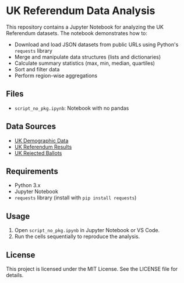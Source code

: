 # UK Referendum Data Analysis

This repository contains a Jupyter Notebook for analyzing the UK Referendum datasets. The notebook demonstrates how to:

- Download and load JSON datasets from public URLs using Python's `requests` library
- Merge and manipulate data structures (lists and dictionaries)
- Calculate summary statistics (max, min, median, quartiles)
- Sort and filter data
- Perform region-wise aggregations

## Files

- `script_no_pkg.ipynb`: Notebook with no pandas

## Data Sources

- [UK Demographic Data](https://raw.githubusercontent.com/viveknest/statascratch-solutions/main/UK%20Referendum%20Data/uk_demo.json)
- [UK Referendum Results](https://raw.githubusercontent.com/viveknest/statascratch-solutions/main/UK%20Referendum%20Data/uk_results.json)
- [UK Rejected Ballots](https://github.com/viveknest/statascratch-solutions/raw/main/UK%20Referendum%20Data/uk_rejected_ballots.json)

## Requirements

- Python 3.x
- Jupyter Notebook
- `requests` library (install with `pip install requests`)

## Usage

1. Open `script_no_pkg.ipynb` in Jupyter Notebook or VS Code.
2. Run the cells sequentially to reproduce the analysis.

## License

This project is licensed under the MIT License. See the LICENSE file for details.
